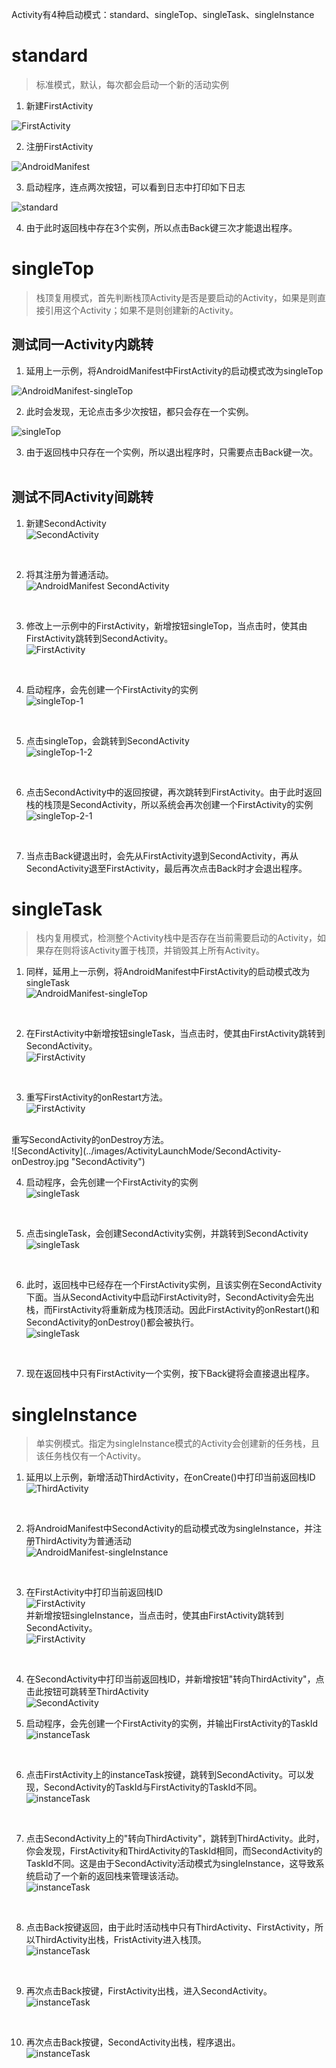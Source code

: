 Activity有4种启动模式：standard、singleTop、singleTask、singleInstance

# standard
> 标准模式，默认，每次都会启动一个新的活动实例

1) 新建FirstActivity <br>

![FirstActivity](../images/ActivityLaunchMode/FirstActivity.jpg "FirstActivity")
<br>

2) 注册FirstActivity<br>

![AndroidManifest](../images/ActivityLaunchMode/AndroidManifest-standard.jpg "AndroidManifest")
<br>

3) 启动程序，连点两次按钮，可以看到日志中打印如下日志<br>

![standard](../images/ActivityLaunchMode/standard.jpg "standard")
<br>

4) 由于此时返回栈中存在3个实例，所以点击Back键三次才能退出程序。<br>

# singleTop
> 栈顶复用模式，首先判断栈顶Activity是否是要启动的Activity，如果是则直接引用这个Activity；如果不是则创建新的Activity。

## 测试同一Activity内跳转

1) 延用上一示例，将AndroidManifest中FirstActivity的启动模式改为singleTop <br>

![AndroidManifest-singleTop](../images/ActivityLaunchMode/AndroidManifest-singleTop.jpg "AndroidManifest")
<br>

2) 此时会发现，无论点击多少次按钮，都只会存在一个实例。<br>

![singleTop](../images/ActivityLaunchMode/singleTop.jpg "singleTop")
<br>

3) 由于返回栈中只存在一个实例，所以退出程序时，只需要点击Back键一次。 <br><br>

## 测试不同Activity间跳转

1) 新建SecondActivity <br>
![SecondActivity](../images/ActivityLaunchMode/SecondActivity.jpg "SecondActivity")
<br>

2) 将其注册为普通活动。<br>
![AndroidManifest SecondActivity](../images/ActivityLaunchMode/AndroidManifest-SecondActivity.jpg "AndroidManifest SecondActivity")
<br>

3) 修改上一示例中的FirstActivity，新增按钮singleTop，当点击时，使其由FirstActivity跳转到SecondActivity。<br>
![FirstActivity](../images/ActivityLaunchMode/FirstActivity-topBtn.jpg "FirstActivity")
<br>

4) 启动程序，会先创建一个FirstActivity的实例<br>
![singleTop-1](../images/ActivityLaunchMode/singleTop-1.jpg "singleTop-1")
<br>

5) 点击singleTop，会跳转到SecondActivity <br>
![singleTop-1-2](../images/ActivityLaunchMode/singleTop-1-2.jpg "singleTop-1-2")
<br>

6) 点击SecondActivity中的返回按键，再次跳转到FirstActivity。由于此时返回栈的栈顶是SecondActivity，所以系统会再次创建一个FirstActivity的实例 <br>
![singleTop-2-1](../images/ActivityLaunchMode/singleTop-2-1.jpg "singleTop-2-1")
<br>

7) 当点击Back键退出时，会先从FirstActivity退到SecondActivity，再从SecondActivity退至FirstActivity，最后再次点击Back时才会退出程序。<br>

# singleTask
> 栈内复用模式，检测整个Activity栈中是否存在当前需要启动的Activity，如果存在则将该Activity置于栈顶，并销毁其上所有Activity。

1) 同样，延用上一示例，将AndroidManifest中FirstActivity的启动模式改为singleTask<br>
![AndroidManifest-singleTop](../images/ActivityLaunchMode/AndroidManifest-singleTask.jpg "AndroidManifest")
<br>

2) 在FirstActivity中新增按钮singleTask，当点击时，使其由FirstActivity跳转到SecondActivity。<br>
![FirstActivity](../images/ActivityLaunchMode/FirstActivity-taskBtn.jpg "FirstActivity")
<br>

3) 重写FirstActivity的onRestart方法。<br>
![FirstActivity](../images/ActivityLaunchMode/FirstActivity-onRestart.jpg "FirstActivity")
<br>
重写SecondActivity的onDestroy方法。<br>
![SecondActivity](../images/ActivityLaunchMode/SecondActivity-onDestroy.jpg "SecondActivity")
<br>

4) 启动程序，会先创建一个FirstActivity的实例<br>
![singleTask](../images/ActivityLaunchMode/singleTask-1.jpg "singleTask")
<br>

5) 点击singleTask，会创建SecondActivity实例，并跳转到SecondActivity <br>
![singleTask](../images/ActivityLaunchMode/singleTask-2.jpg "singleTask")
<br>

6) 此时，返回栈中已经存在一个FirstActivity实例，且该实例在SecondActivity下面。当从SecondActivity中启动FirstActivity时，SecondActivity会先出栈，而FirstActivity将重新成为栈顶活动。因此FirstActivity的onRestart()和SecondActivity的onDestroy()都会被执行。<br>
![singleTask](../images/ActivityLaunchMode/singleTask-3.jpg "singleTask")
<br>

7) 现在返回栈中只有FirstActivity一个实例，按下Back键将会直接退出程序。<br>

# singleInstance
> 单实例模式。指定为singleInstance模式的Activity会创建新的任务栈，且该任务栈仅有一个Activity。

1) 延用以上示例，新增活动ThirdActivity，在onCreate()中打印当前返回栈ID<br>
![ThirdActivity](../images/ActivityLaunchMode/ThirdActivity.jpg "ThirdActivity")
<br>

2) 将AndroidManifest中SecondActivity的启动模式改为singleInstance，并注册ThirdActivity为普通活动<br>
![AndroidManifest-singleInstance](../images/ActivityLaunchMode/AndroidManifest-singleInstance.jpg "AndroidManifest")
<br>

3) 在FirstActivity中打印当前返回栈ID<br>
![FirstActivity](../images/ActivityLaunchMode/FirstActivity-log-taskId.jpg "FirstActivity")<br>
并新增按钮singleInstance，当点击时，使其由FirstActivity跳转到SecondActivity。<br>
![FirstActivity](../images/ActivityLaunchMode/FirstActivity-instanceBtn.jpg "FirstActivity")
<br>

4) 在SecondActivity中打印当前返回栈ID，并新增按钮"转向ThirdActivity"，点击此按钮可跳转至ThirdActivity<br>
![SecondActivity](../images/ActivityLaunchMode/SecondActivity-rtnThirdBtn.jpg "SecondActivity")<br>

5) 启动程序，会先创建一个FirstActivity的实例，并输出FirstActivity的TaskId<br>
![instanceTask](../images/ActivityLaunchMode/instanceTask-1.jpg "instanceTask")
<br>

6) 点击FirstActivity上的instanceTask按键，跳转到SecondActivity。可以发现，SecondActivity的TaskId与FirstActivity的TaskId不同。<br>
![instanceTask](../images/ActivityLaunchMode/instanceTask-2.jpg "instanceTask")
<br>

7) 点击SecondActivity上的"转向ThirdActivity"，跳转到ThirdActivity。此时，你会发现，FirstActivity和ThirdActivity的TaskId相同，而SecondActivity的TaskId不同。这是由于SecondActivity活动模式为singleInstance，这导致系统启动了一个新的返回栈来管理该活动。<br>
![instanceTask](../images/ActivityLaunchMode/instanceTask-3.jpg "instanceTask")
<br>

8) 点击Back按键返回，由于此时活动栈中只有ThirdActivity、FirstActivity，所以ThirdActivity出栈，FristActivity进入栈顶。<br>
![instanceTask](../images/ActivityLaunchMode/instanceTask-4.jpg "instanceTask")
<br>

9) 再次点击Back按键，FirstActivity出栈，进入SecondActivity。<br>
![instanceTask](../images/ActivityLaunchMode/instanceTask-5.jpg "instanceTask")
<br>

10) 再次点击Back按键，SecondActivity出栈，程序退出。<br>
![instanceTask](../images/ActivityLaunchMode/instanceTask-6.jpg "instanceTask")
<br>
